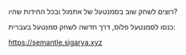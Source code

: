 רוצים לשחק שוב בסמנטעל של אתמול ובכל החידות שהיו? 

כנסו לסמנטעל פלוס, דרך חדשה לשחק סמנטעל בעברית: 

https://semantle.sigarya.xyz
